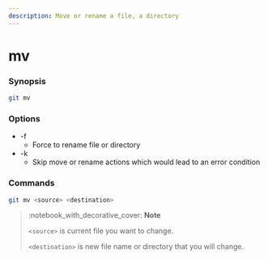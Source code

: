 ```yaml
---
description: Move or rename a file, a directory
---
```


# mv

### Synopsis

```bash
git mv
```

### Options

* \-f&#x20;
  * Force to rename file or directory&#x20;
* \-k
  * Skip move or rename actions which would lead to an error condition

### Commands

```bash
git mv <source> <destination>
```

> :notebook\_with\_decorative\_cover: **Note**
>
> `<source>` is current file you want to change.
>
> `<destination>` is new file name or directory that you will change.
